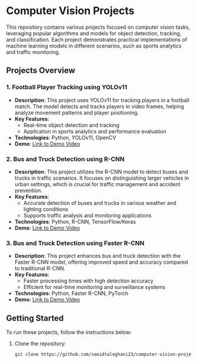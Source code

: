 # Computer Vision Projects

This repository contains various projects focused on computer vision tasks, leveraging popular algorithms and models for object detection, tracking, and classification. Each project demonstrates practical implementations of machine learning models in different scenarios, such as sports analytics and traffic monitoring.

## Projects Overview

### 1. Football Player Tracking using YOLOv11
- **Description**: This project uses YOLOv11 for tracking players in a football match. The model detects and tracks players in video frames, helping analyze movement patterns and player positioning.
- **Key Features**:
  - Real-time object detection and tracking
  - Application in sports analytics and performance evaluation
- **Technologies**: Python, YOLOv11, OpenCV
- **Demo**: [Link to Demo Video](https://github.com/saeidtaleghani23/Computer_Vision_Projects/tree/main/Football_Player_Tracking_YOLO11)

### 2. Bus and Truck Detection using R-CNN
- **Description**: This project utilizes the R-CNN model to detect buses and trucks in traffic scenarios. It focuses on distinguishing larger vehicles in urban settings, which is crucial for traffic management and accident prevention.
- **Key Features**:
  - Accurate detection of buses and trucks in various weather and lighting conditions
  - Supports traffic analysis and monitoring applications
- **Technologies**: Python, R-CNN, TensorFlow/Keras
- **Demo**: [Link to Demo Video](https://github.com/saeidtaleghani23/Bus_Truck_Detection_R_CNN)

### 3. Bus and Truck Detection using Faster R-CNN
- **Description**: This project enhances bus and truck detection with the Faster R-CNN model, offering improved speed and accuracy compared to traditional R-CNN.
- **Key Features**:
  - Faster processing times with high detection accuracy
  - Efficient for real-time monitoring and surveillance systems
- **Technologies**: Python, Faster R-CNN, PyTorch
- **Demo**: [Link to Demo Video](https://github.com/saeidtaleghani23/Bus_Truck_Detection_Faster_R_CNN)

## Getting Started

To run these projects, follow the instructions below:
1. Clone the repository:
   ```bash
   git clone https://github.com/saeidtaleghani23/computer-vision-projects.git
